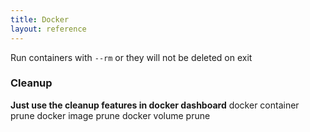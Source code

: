 ```yaml
---
title: Docker
layout: reference
---
```


Run containers with `--rm` or they will not be deleted on exit

### Cleanup
**Just use the cleanup features in docker dashboard**
docker container prune
docker image prune
docker volume prune
